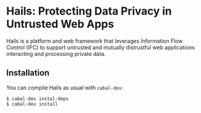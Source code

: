 # Hails: Protecting Data Privacy in Untrusted Web Apps #

Hails is a platform and web framework that leverages Information Flow
Control (IFC) to support untrusted and mutually distrustful web
applications interacting and processing private data.

## Installation ##

You can compile Hails as usual with `cabal-dev`:

    $ cabal-dev instal-deps
    $ cabal-dev install
